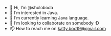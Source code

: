 - 👋 Hi, I’m @sholoboda
- 👀 I’m interested in Java.
- 🌱 I’m currently learning Java language.
- 💞️ I’m looking to collaborate on somebody :D 
- 📫 How to reach me on katty.boo19@gmail.com

<!---
sholoboda/sholoboda is a ✨ special ✨ repository because its `README.md` (this file) appears on your GitHub profile.
You can click the Preview link to take a look at your changes.
--->
